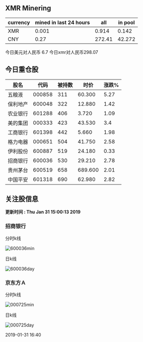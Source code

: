 ## XMR Minering

|currency|mined in last 24 hours|all|in pool|
|---|---|---|---|
|XMR|0.001|0.914|0.142|
|CNY|0.27|272.41|42.272|

今日美元对人民币 6.7	今日xmr对人民币298.07


## 今日重仓股 

|股名|代码|被持数|时价|涨跌%|
|---|---|---|---|---|
|五粮液|000858|311|60.300|5.27|
|保利地产|600048|322|12.880|1.42|
|农业银行|601288|406|3.720|1.09|
|美的集团|000333|423|43.530|3.4|
|工商银行|601398|442|5.660|1.98|
|格力电器|000651|504|41.750|2.58|
|伊利股份|600887|519|24.180|0.33|
|招商银行|600036|530|29.210|2.78|
|贵州茅台|600519|658|689.600|2.01|
|中国平安|601318|690|62.980|2.82|

## 关注股信息
**更新时间 : Thu Jan 31 15:00:13 2019**
### 招商银行 
分时k线

![600036min](http://image.sinajs.cn/newchart/min/n/sh600036.gif)

日k线

![600036day](http://image.sinajs.cn/newchart/daily/n/sh600036.gif)

### 京东方Ａ 
分时k线

![000725min](http://image.sinajs.cn/newchart/min/n/sz000725.gif)

日k线

![000725day](http://image.sinajs.cn/newchart/daily/n/sz000725.gif)

2019-01-31 16:40